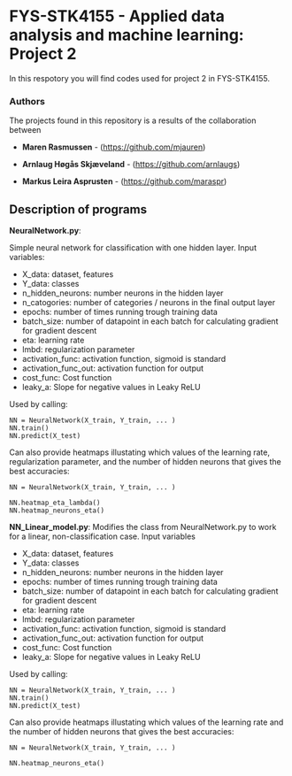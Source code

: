 # FYS-STK4155 - Applied data analysis and machine learning: Project 2

In this respotory you will find codes used for project 2 in FYS-STK4155. 

### Authors
The projects found in this repository is a results of the collaboration between

* **Maren Rasmussen** - (https://github.com/mjauren)

* **Arnlaug Høgås Skjæveland** - (https://github.com/arnlaugs)

* **Markus Leira Asprusten** - (https://github.com/maraspr)



## Description of programs

**NeuralNetwork.py**: 

Simple neural network for classification with one hidden layer. 
Input variables:
* X_data: dataset, features
* Y_data: classes
* n_hidden_neurons: number neurons in the hidden layer
* n_catogories: number of categories / neurons in the final
            output layer
* epochs: number of times running trough training data
* batch_size: number of datapoint in each batch for calculating
            gradient for gradient descent
* eta: learning rate
* lmbd: regularization parameter
* activation_func: activation function, sigmoid is standard
* activation_func_out: activation function for output
* cost_func: Cost function
* leaky_a: Slope for negative values in Leaky ReLU

Used by calling:

    NN = NeuralNetwork(X_train, Y_train, ... )
    NN.train() 
    NN.predict(X_test)

Can also provide heatmaps illustating which values of the learning rate, regularization parameter, and the number of hidden neurons that gives the best accuracies:

    NN = NeuralNetwork(X_train, Y_train, ... )

    NN.heatmap_eta_lambda()
    NN.heatmap_neurons_eta()
   
   
**NN_Linear_model.py**:
 Modifies the class from NeuralNetwork.py to work for a linear, non-classification case.
 Input variables
* X_data: dataset, features
* Y_data: classes
* n_hidden_neurons: number neurons in the hidden layer
* epochs: number of times running trough training data
* batch_size: number of datapoint in each batch for calculating
            gradient for gradient descent
* eta: learning rate
* lmbd: regularization parameter
* activation_func: activation function, sigmoid is standard
* activation_func_out: activation function for output
* cost_func: Cost function
* leaky_a: Slope for negative values in Leaky ReLU

Used by calling:

    NN = NeuralNetwork(X_train, Y_train, ... )
    NN.train() 
    NN.predict(X_test)

Can also provide heatmaps illustating which values of the learning rate and the number of hidden neurons that gives the best accuracies:

    NN = NeuralNetwork(X_train, Y_train, ... )

    NN.heatmap_neurons_eta()
